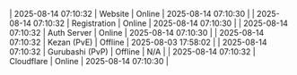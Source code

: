 | 2025-08-14 07:10:32 | Website | Online | 2025-08-14 07:10:30 |
| 2025-08-14 07:10:32 | Registration | Online | 2025-08-14 07:10:30 |
| 2025-08-14 07:10:32 | Auth Server | Online | 2025-08-14 07:10:30 |
| 2025-08-14 07:10:32 | Kezan (PvE) | Offline | 2025-08-03 17:58:02 |
| 2025-08-14 07:10:32 | Gurubashi (PvP) | Offline | N/A |
| 2025-08-14 07:10:32 | Cloudflare | Online | 2025-08-14 07:10:30 |
